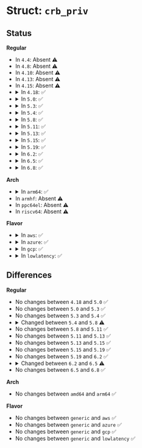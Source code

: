 # Struct: <code>crb_priv</code>

## Status
<b>Regular</b>
<ul>
<li>
In <code>4.4</code>: Absent ⚠️
</li>
<li>
In <code>4.8</code>: Absent ⚠️
</li>
<li>
In <code>4.10</code>: Absent ⚠️
</li>
<li>
In <code>4.13</code>: Absent ⚠️
</li>
<li>
In <code>4.15</code>: Absent ⚠️
</li>
<li>
<details>
<summary>In <code>4.18</code>: ✅</summary>

```c
struct crb_priv {
    u32 sm;
    const char *hid;
    void *iobase;
    struct crb_regs_head *regs_h;
    struct crb_regs_tail *regs_t;
    u8 *cmd;
    u8 *rsp;
    u32 cmd_size;
    u32 smc_func_id;
};
```
</details>
</li>
<li>
<details>
<summary>In <code>5.0</code>: ✅</summary>

```c
struct crb_priv {
    u32 sm;
    const char *hid;
    void *iobase;
    struct crb_regs_head *regs_h;
    struct crb_regs_tail *regs_t;
    u8 *cmd;
    u8 *rsp;
    u32 cmd_size;
    u32 smc_func_id;
};
```
</details>
</li>
<li>
<details>
<summary>In <code>5.3</code>: ✅</summary>

```c
struct crb_priv {
    u32 sm;
    const char *hid;
    void *iobase;
    struct crb_regs_head *regs_h;
    struct crb_regs_tail *regs_t;
    u8 *cmd;
    u8 *rsp;
    u32 cmd_size;
    u32 smc_func_id;
};
```
</details>
</li>
<li>
<details>
<summary>In <code>5.4</code>: ✅</summary>

```c
struct crb_priv {
    u32 sm;
    const char *hid;
    void *iobase;
    struct crb_regs_head *regs_h;
    struct crb_regs_tail *regs_t;
    u8 *cmd;
    u8 *rsp;
    u32 cmd_size;
    u32 smc_func_id;
};
```
</details>
</li>
<li>
<details>
<summary>In <code>5.8</code>: ✅</summary>

```c
struct crb_priv {
    u32 sm;
    const char *hid;
    struct crb_regs_head *regs_h;
    struct crb_regs_tail *regs_t;
    u8 *cmd;
    u8 *rsp;
    u32 cmd_size;
    u32 smc_func_id;
};
```
</details>
</li>
<li>
<details>
<summary>In <code>5.11</code>: ✅</summary>

```c
struct crb_priv {
    u32 sm;
    const char *hid;
    struct crb_regs_head *regs_h;
    struct crb_regs_tail *regs_t;
    u8 *cmd;
    u8 *rsp;
    u32 cmd_size;
    u32 smc_func_id;
};
```
</details>
</li>
<li>
<details>
<summary>In <code>5.13</code>: ✅</summary>

```c
struct crb_priv {
    u32 sm;
    const char *hid;
    struct crb_regs_head *regs_h;
    struct crb_regs_tail *regs_t;
    u8 *cmd;
    u8 *rsp;
    u32 cmd_size;
    u32 smc_func_id;
};
```
</details>
</li>
<li>
<details>
<summary>In <code>5.15</code>: ✅</summary>

```c
struct crb_priv {
    u32 sm;
    const char *hid;
    struct crb_regs_head *regs_h;
    struct crb_regs_tail *regs_t;
    u8 *cmd;
    u8 *rsp;
    u32 cmd_size;
    u32 smc_func_id;
};
```
</details>
</li>
<li>
<details>
<summary>In <code>5.19</code>: ✅</summary>

```c
struct crb_priv {
    u32 sm;
    const char *hid;
    struct crb_regs_head *regs_h;
    struct crb_regs_tail *regs_t;
    u8 *cmd;
    u8 *rsp;
    u32 cmd_size;
    u32 smc_func_id;
};
```
</details>
</li>
<li>
<details>
<summary>In <code>6.2</code>: ✅</summary>

```c
struct crb_priv {
    u32 sm;
    const char *hid;
    struct crb_regs_head *regs_h;
    struct crb_regs_tail *regs_t;
    u8 *cmd;
    u8 *rsp;
    u32 cmd_size;
    u32 smc_func_id;
};
```
</details>
</li>
<li>
<details>
<summary>In <code>6.5</code>: ✅</summary>

```c
struct crb_priv {
    u32 sm;
    const char *hid;
    struct crb_regs_head *regs_h;
    struct crb_regs_tail *regs_t;
    u8 *cmd;
    u8 *rsp;
    u32 cmd_size;
    u32 smc_func_id;
    u32 *pluton_start_addr;
    u32 *pluton_reply_addr;
};
```
</details>
</li>
<li>
<details>
<summary>In <code>6.8</code>: ✅</summary>

```c
struct crb_priv {
    u32 sm;
    const char *hid;
    struct crb_regs_head *regs_h;
    struct crb_regs_tail *regs_t;
    u8 *cmd;
    u8 *rsp;
    u32 cmd_size;
    u32 smc_func_id;
    u32 *pluton_start_addr;
    u32 *pluton_reply_addr;
};
```
</details>
</li>
</ul>
<b>Arch</b>
<ul>
<li>
<details>
<summary>In <code>arm64</code>: ✅</summary>

```c
struct crb_priv {
    u32 sm;
    const char *hid;
    void *iobase;
    struct crb_regs_head *regs_h;
    struct crb_regs_tail *regs_t;
    u8 *cmd;
    u8 *rsp;
    u32 cmd_size;
    u32 smc_func_id;
};
```
</details>
</li>
<li>
In <code>armhf</code>: Absent ⚠️
</li>
<li>
In <code>ppc64el</code>: Absent ⚠️
</li>
<li>
In <code>riscv64</code>: Absent ⚠️
</li>
</ul>
<b>Flavor</b>
<ul>
<li>
<details>
<summary>In <code>aws</code>: ✅</summary>

```c
struct crb_priv {
    u32 sm;
    const char *hid;
    void *iobase;
    struct crb_regs_head *regs_h;
    struct crb_regs_tail *regs_t;
    u8 *cmd;
    u8 *rsp;
    u32 cmd_size;
    u32 smc_func_id;
};
```
</details>
</li>
<li>
<details>
<summary>In <code>azure</code>: ✅</summary>

```c
struct crb_priv {
    u32 sm;
    const char *hid;
    void *iobase;
    struct crb_regs_head *regs_h;
    struct crb_regs_tail *regs_t;
    u8 *cmd;
    u8 *rsp;
    u32 cmd_size;
    u32 smc_func_id;
};
```
</details>
</li>
<li>
<details>
<summary>In <code>gcp</code>: ✅</summary>

```c
struct crb_priv {
    u32 sm;
    const char *hid;
    void *iobase;
    struct crb_regs_head *regs_h;
    struct crb_regs_tail *regs_t;
    u8 *cmd;
    u8 *rsp;
    u32 cmd_size;
    u32 smc_func_id;
};
```
</details>
</li>
<li>
<details>
<summary>In <code>lowlatency</code>: ✅</summary>

```c
struct crb_priv {
    u32 sm;
    const char *hid;
    void *iobase;
    struct crb_regs_head *regs_h;
    struct crb_regs_tail *regs_t;
    u8 *cmd;
    u8 *rsp;
    u32 cmd_size;
    u32 smc_func_id;
};
```
</details>
</li>
</ul>

## Differences
<b>Regular</b>
<ul>
<li>
No changes between <code>4.18</code> and <code>5.0</code> ✅
</li>
<li>
No changes between <code>5.0</code> and <code>5.3</code> ✅
</li>
<li>
No changes between <code>5.3</code> and <code>5.4</code> ✅
</li>
<li>
<details>
<summary>Changed between <code>5.4</code> and <code>5.8</code> ⚠️</summary>
<ul>
<li>
<b>Field removed. </b>
<code>void *iobase</code>
</li>
</ul>
</details>
</li>
<li>
No changes between <code>5.8</code> and <code>5.11</code> ✅
</li>
<li>
No changes between <code>5.11</code> and <code>5.13</code> ✅
</li>
<li>
No changes between <code>5.13</code> and <code>5.15</code> ✅
</li>
<li>
No changes between <code>5.15</code> and <code>5.19</code> ✅
</li>
<li>
No changes between <code>5.19</code> and <code>6.2</code> ✅
</li>
<li>
<details>
<summary>Changed between <code>6.2</code> and <code>6.5</code> ⚠️</summary>
<ul>
<li>
<b>Field added. </b>
<code>u32 *pluton_start_addr</code>
</li>
<li>
<b>Field added. </b>
<code>u32 *pluton_reply_addr</code>
</li>
</ul>
</details>
</li>
<li>
No changes between <code>6.5</code> and <code>6.8</code> ✅
</li>
</ul>
<b>Arch</b>
<ul>
<li>
No changes between <code>amd64</code> and <code>arm64</code> ✅
</li>
</ul>
<b>Flavor</b>
<ul>
<li>
No changes between <code>generic</code> and <code>aws</code> ✅
</li>
<li>
No changes between <code>generic</code> and <code>azure</code> ✅
</li>
<li>
No changes between <code>generic</code> and <code>gcp</code> ✅
</li>
<li>
No changes between <code>generic</code> and <code>lowlatency</code> ✅
</li>
</ul>
